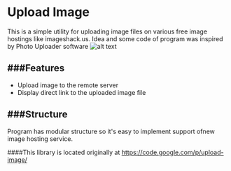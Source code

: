 **Upload Image**
==================
This is a simple utility for uploading image files on various free image hostings like imageshack.us. 
Idea and some code of program was inspired by Photo Uploader software
![alt text](http://upload-image.googlecode.com/svn/wiki/images/upload-image-0.3.png)

###Features
------------
  * Upload image to the remote server
  * Display direct link to the uploaded image file

###Structure
--------------
Program has modular structure so it's easy to implement support ofnew image hosting service.

####This library is located originally at https://code.google.com/p/upload-image/
